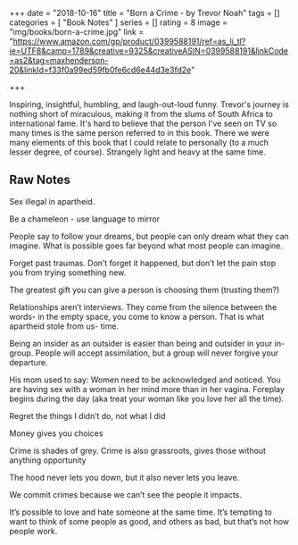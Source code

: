 +++
date = "2018-10-16"
title = "Born a Crime - by Trevor Noah"
tags = []
categories = [
    "Book Notes"
]
series = []
rating = 8
image = "img/books/born-a-crime.jpg"
link = "https://www.amazon.com/gp/product/0399588191/ref=as_li_tl?ie=UTF8&camp=1789&creative=9325&creativeASIN=0399588191&linkCode=as2&tag=maxhenderson-20&linkId=f33f0a99ed59fb0fe6cd6e44d3e3fd2e"

+++

Inspiring, insightful, humbling, and laugh-out-loud funny. Trevor's journey is nothing short of miraculous, making it from the slums of South Africa to international fame. It's hard to believe that the person I've seen on TV so many times is the same person referred to in this book. There we were many elements of this book that I could relate to personally (to a much lesser degree, of course). Strangely light and heavy at the same time.

## Raw Notes

Sex illegal in apartheid. 

Be a chameleon - use language to mirror

People say to follow your dreams, but people can only dream what they can imagine. What is possible goes far beyond what most people can imagine. 

Forget past traumas. Don’t forget it happened, but don’t let the pain stop you from trying something new.

The greatest gift you can give a person is choosing them (trusting them?)

Relationships aren’t interviews. They come from the silence between the words- in the empty space, you come to know a person. That is what apartheid stole from us- time.

Being an insider as an outsider is easier than being and outsider in your in-group. People will accept assimilation, but a group will never forgive your departure.

His mom used to say: Women need to be acknowledged and noticed. You are having sex with a woman in her mind more than in her vagina. Foreplay begins during the day (aka treat your woman like you love her all the time).

Regret the things I didn’t do, not what I did

Money gives you choices

Crime is shades of grey. Crime is also grassroots, gives those without anything opportunity 

The hood never lets you down, but it also never lets you leave.

We commit crimes because we can’t see the people it impacts.

It’s possible to love and hate someone at the same time. It’s tempting to want to think of some people as good, and others as bad, but that’s not how people work.